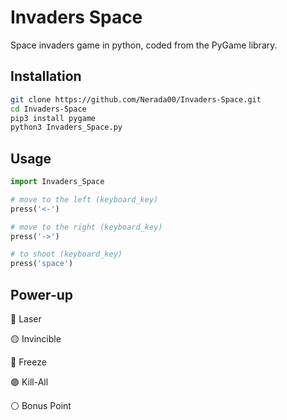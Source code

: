 # Invaders Space

Space invaders game in python, coded from the PyGame library.

## Installation


```bash
git clone https://github.com/Nerada00/Invaders-Space.git
cd Invaders-Space
pip3 install pygame
python3 Invaders_Space.py 
```

## Usage

```python
import Invaders_Space

# move to the left (keyboard_key)
press('<-')

# move to the right (keyboard_key)
press('->')

# to shoot (keyboard_key)
press('space')
```

## Power-up

🔴  Laser

🟡  Invincible

🔵  Freeze

🟣  Kill-All

⚪️  Bonus Point

